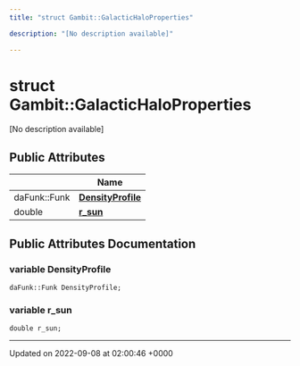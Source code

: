 ```yaml
---
title: "struct Gambit::GalacticHaloProperties"

description: "[No description available]"

---
```


# struct Gambit::GalacticHaloProperties



[No description available]

## Public Attributes

|                | Name           |
| -------------- | -------------- |
| daFunk::Funk | **[DensityProfile](/documentation/code/classes/structgambit_1_1galactichaloproperties/#variable-gambitgalactichaloproperties-densityprofile)**  |
| double | **[r_sun](/documentation/code/classes/structgambit_1_1galactichaloproperties/#variable-gambitgalactichaloproperties-r-sun)**  |

## Public Attributes Documentation

### variable DensityProfile

```
daFunk::Funk DensityProfile;
```


### variable r_sun

```
double r_sun;
```


-------------------------------

Updated on 2022-09-08 at 02:00:46 +0000